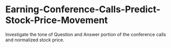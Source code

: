 # Earning-Conference-Calls-Predict-Stock-Price-Movement

Investigate the tone of Question and Answer portion of the conference calls and normalized stock price.
